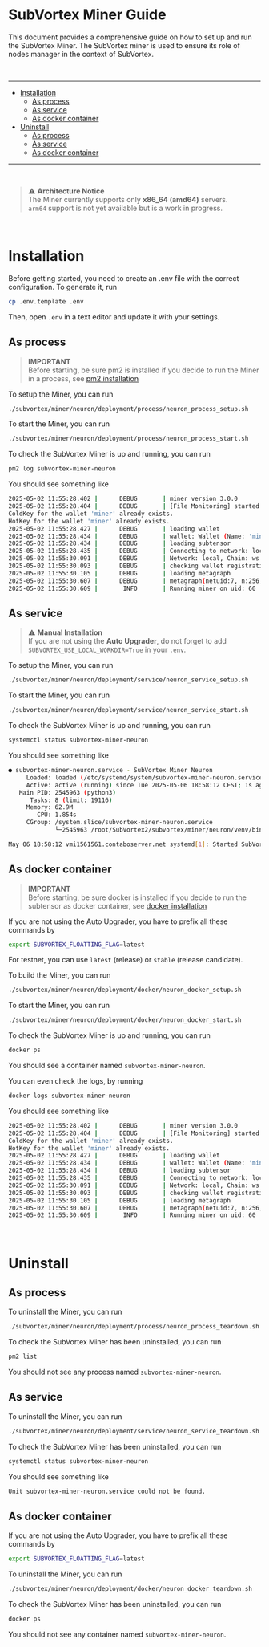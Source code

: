 # SubVortex Miner Guide

This document provides a comprehensive guide on how to set up and run the SubVortex Miner. The SubVortex miner is used to ensure its role of nodes manager in the context of SubVortex.

<br />

---

- [Installation](#installation)
  - [As process](#installation-as-process)
  - [As service](#installation-as-service)
  - [As docker container](#installation-as-container)
- [Uninstall](#uninstall)
  - [As process](#uninstall-as-process)
  - [As service](#uninstall-as-service)
  - [As docker container](#uninstall-as-container)

---

<br />

> ⚠️ **Architecture Notice**  
> The Miner currently supports only **x86_64 (amd64)** servers.  
> `arm64` support is not yet available but is a work in progress.

<br />

# Installation

Before getting started, you need to create an .env file with the correct configuration. To generate it, run

```bash
cp .env.template .env
```

Then, open `.env` in a text editor and update it with your settings.

## As process <a id="installation-as-process"></a>

> **IMPORTANT** <br />
> Before starting, be sure pm2 is installed if you decide to run the Miner in a process, see [pm2 installation](../../../scripts/process/README.md)

To setup the Miner, you can run

```bash
./subvortex/miner/neuron/deployment/process/neuron_process_setup.sh
```

To start the Miner, you can run

```bash
./subvortex/miner/neuron/deployment/process/neuron_process_start.sh
```

To check the SubVortex Miner is up and running, you can run

```bash
pm2 log subvortex-miner-neuron
```

You should see something like

```bash
2025-05-02 11:55:28.402 |      DEBUG       | miner version 3.0.0
2025-05-02 11:55:28.404 |      DEBUG       | [File Monitoring] started
ColdKey for the wallet 'miner' already exists.
HotKey for the wallet 'miner' already exists.
2025-05-02 11:55:28.427 |      DEBUG       | loading wallet
2025-05-02 11:55:28.434 |      DEBUG       | wallet: Wallet (Name: 'miner', Hotkey: 'default', Path: '~/.bittensor/wallets/')
2025-05-02 11:55:28.434 |      DEBUG       | loading subtensor
2025-05-02 11:55:28.435 |      DEBUG       | Connecting to network: local, chain_endpoint: ws://127.0.0.1:9944> ...
2025-05-02 11:55:30.091 |      DEBUG       | Network: local, Chain: ws://127.0.0.1:9944
2025-05-02 11:55:30.093 |      DEBUG       | checking wallet registration
2025-05-02 11:55:30.105 |      DEBUG       | loading metagraph
2025-05-02 11:55:30.607 |      DEBUG       | metagraph(netuid:7, n:256, block:4444047, network:finney)
2025-05-02 11:55:30.609 |       INFO       | Running miner on uid: 60
```

## As service <a id="installation-as-service"></a>

> ⚠️ **Manual Installation**  
> If you are not using the **Auto Upgrader**, do not forget to add `SUBVORTEX_USE_LOCAL_WORKDIR=True` in your `.env`.

To setup the Miner, you can run

```bash
./subvortex/miner/neuron/deployment/service/neuron_service_setup.sh
```

To start the Miner, you can run

```bash
./subvortex/miner/neuron/deployment/service/neuron_service_start.sh
```

To check the SubVortex Miner is up and running, you can run

```bash
systemctl status subvortex-miner-neuron
```

You should see something like

```bash
● subvortex-miner-neuron.service - SubVortex Miner Neuron
     Loaded: loaded (/etc/systemd/system/subvortex-miner-neuron.service; disabled; vendor preset: enabled)
     Active: active (running) since Tue 2025-05-06 18:58:12 CEST; 1s ago
   Main PID: 2545963 (python3)
      Tasks: 8 (limit: 19116)
     Memory: 62.9M
        CPU: 1.854s
     CGroup: /system.slice/subvortex-miner-neuron.service
             └─2545963 /root/SubVortex2/subvortex/miner/neuron/venv/bin/python3 -m subvortex.miner.neuron.src.main --subtensor.network local --use.local.workdir --wallet.hotkey default --axon.ip 127.0.0.1 --axon.port 8091 --net>

May 06 18:58:12 vmi1561561.contaboserver.net systemd[1]: Started SubVortex Miner Neuron.
```

## As docker container <a id="installation-as-container"></a>

> **IMPORTANT** <br />
> Before starting, be sure docker is installed if you decide to run the subtensor as docker container, see [docker installation](../../scripts/docker/README.md)

If you are not using the Auto Upgrader, you have to prefix all these commands by

```bash
export SUBVORTEX_FLOATTING_FLAG=latest
```

For testnet, you can use `latest` (release) or `stable` (release candidate).

To build the Miner, you can run

```bash
./subvortex/miner/neuron/deployment/docker/neuron_docker_setup.sh
```

To start the Miner, you can run

```bash
./subvortex/miner/neuron/deployment/docker/neuron_docker_start.sh
```

To check the SubVortex Miner is up and running, you can run

```bash
docker ps
```

You should see a container named `subvortex-miner-neuron`.

You can even check the logs, by running

```bash
docker logs subvortex-miner-neuron
```

You should see something like

```bash
2025-05-02 11:55:28.402 |      DEBUG       | miner version 3.0.0
2025-05-02 11:55:28.404 |      DEBUG       | [File Monitoring] started
ColdKey for the wallet 'miner' already exists.
HotKey for the wallet 'miner' already exists.
2025-05-02 11:55:28.427 |      DEBUG       | loading wallet
2025-05-02 11:55:28.434 |      DEBUG       | wallet: Wallet (Name: 'miner', Hotkey: 'default', Path: '~/.bittensor/wallets/')
2025-05-02 11:55:28.434 |      DEBUG       | loading subtensor
2025-05-02 11:55:28.435 |      DEBUG       | Connecting to network: local, chain_endpoint: ws://127.0.0.1:9944> ...
2025-05-02 11:55:30.091 |      DEBUG       | Network: local, Chain: ws://127.0.0.1:9944
2025-05-02 11:55:30.093 |      DEBUG       | checking wallet registration
2025-05-02 11:55:30.105 |      DEBUG       | loading metagraph
2025-05-02 11:55:30.607 |      DEBUG       | metagraph(netuid:7, n:256, block:4444047, network:finney)
2025-05-02 11:55:30.609 |       INFO       | Running miner on uid: 60
```

<br />

# Uninstall

## As process <a id="uninstall-as-process"></a>

To uninstall the Miner, you can run

```bash
./subvortex/miner/neuron/deployment/process/neuron_process_teardown.sh
```

To check the SubVortex Miner has been uninstalled, you can run

```bash
pm2 list
```

You should not see any process named `subvortex-miner-neuron`.

## As service <a id="uninstall-as-service"></a>

To uninstall the Miner, you can run

```bash
./subvortex/miner/neuron/deployment/service/neuron_service_teardown.sh
```

To check the SubVortex Miner has been uninstalled, you can run

```bash
systemctl status subvortex-miner-neuron
```

You should see something like

```bash
Unit subvortex-miner-neuron.service could not be found.
```

## As docker container <a id="uninstall-as-container"></a>

If you are not using the Auto Upgrader, you have to prefix all these commands by

```bash
export SUBVORTEX_FLOATTING_FLAG=latest
```

To uninstall the Miner, you can run

```bash
./subvortex/miner/neuron/deployment/docker/neuron_docker_teardown.sh
```

To check the SubVortex Miner has been uninstalled, you can run

```bash
docker ps
```

You should not see any container named `subvortex-miner-neuron`.
